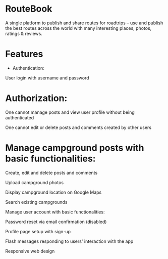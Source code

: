 # RouteBook

A single platform to publish and share routes for roadtrips – use
and publish the best routes across the world with many
interesting places, photos, ratings & reviews.

# Features
 * Authentication:

User login with username and password

# Authorization:

One cannot manage posts and view user profile without being authenticated

One cannot edit or delete posts and comments created by other users

# Manage campground posts with basic functionalities:

Create, edit and delete posts and comments

Upload campground photos

Display campground location on Google Maps

Search existing campgrounds

Manage user account with basic functionalities:

Password reset via email confirmation (disabled)

Profile page setup with sign-up

Flash messages responding to users' interaction with the app

Responsive web design
